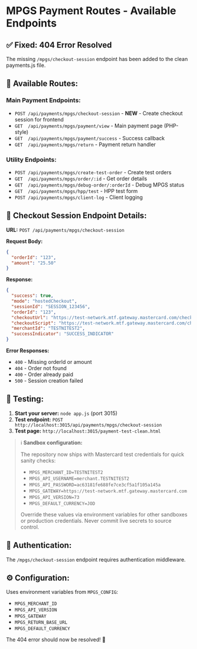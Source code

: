 # MPGS Payment Routes - Available Endpoints

## ✅ **Fixed: 404 Error Resolved**

The missing `/mpgs/checkout-session` endpoint has been added to the clean payments.js file.

## 📍 **Available Routes:**

### **Main Payment Endpoints:**
- `POST /api/payments/mpgs/checkout-session` - **NEW** - Create checkout session for frontend
- `GET  /api/payments/mpgs/payment/view` - Main payment page (PHP-style)
- `GET  /api/payments/mpgs/payment/success` - Success callback
- `GET  /api/payments/mpgs/return` - Payment return handler

### **Utility Endpoints:**
- `POST /api/payments/mpgs/create-test-order` - Create test orders
- `GET  /api/payments/mpgs/order/:id` - Get order details
- `GET  /api/payments/mpgs/debug-order/:orderId` - Debug MPGS status
- `GET  /api/payments/mpgs/hpp/test` - HPP test form
- `POST /api/payments/mpgs/client-log` - Client logging

## 🔧 **Checkout Session Endpoint Details:**

**URL:** `POST /api/payments/mpgs/checkout-session`

**Request Body:**
```json
{
  "orderId": "123",
  "amount": "25.50"
}
```

**Response:**
```json
{
  "success": true,
  "mode": "hostedCheckout",
  "sessionId": "SESSION_123456",
  "orderId": "123",
  "checkoutUrl": "https://test-network.mtf.gateway.mastercard.com/checkout/version/73/merchant/TESTNITEST2/session/SESSION_123456",
  "checkoutScript": "https://test-network.mtf.gateway.mastercard.com/checkout/version/73/checkout.js",
  "merchantId": "TESTNITEST2",
  "successIndicator": "SUCCESS_INDICATOR"
}
```

**Error Responses:**
- `400` - Missing orderId or amount
- `404` - Order not found
- `400` - Order already paid
- `500` - Session creation failed

## 🚀 **Testing:**

1. **Start your server:** `node app.js` (port 3015)
2. **Test endpoint:** `POST http://localhost:3015/api/payments/mpgs/checkout-session`
3. **Test page:** `http://localhost:3015/payment-test-clean.html`

> ℹ️ **Sandbox configuration:**
>
> The repository now ships with Mastercard test credentials for quick sanity checks:
> 
> - `MPGS_MERCHANT_ID=TESTNITEST2`
> - `MPGS_API_USERNAME=merchant.TESTNITEST2`
> - `MPGS_API_PASSWORD=ac63181fe688fe7ce3cf5a1f105a145a`
> - `MPGS_GATEWAY=https://test-network.mtf.gateway.mastercard.com`
> - `MPGS_API_VERSION=73`
> - `MPGS_DEFAULT_CURRENCY=JOD`
>
> Override these values via environment variables for other sandboxes or production credentials. Never commit live secrets to source control.

## 🔐 **Authentication:**
The `/mpgs/checkout-session` endpoint requires authentication middleware.

## ⚙️ **Configuration:**
Uses environment variables from `MPGS_CONFIG`:
- `MPGS_MERCHANT_ID`
- `MPGS_API_VERSION` 
- `MPGS_GATEWAY`
- `MPGS_RETURN_BASE_URL`
- `MPGS_DEFAULT_CURRENCY`

The 404 error should now be resolved! 🎉
